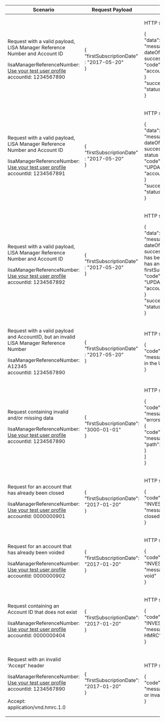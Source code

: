 <table>
    <col width="25%">
    <col width="35%">
    <col width="40%">
    <thead>
        <tr>
            <th>Scenario</th>
            <th>Request Payload</th>
            <th>Response</th>
        </tr>
    </thead>
    <tbody>
        <tr>
            <td><p>Request with a valid payload, LISA Manager Reference Number and Account ID</p><p class ="code--block">lisaManagerReferenceNumber: <a href="https://test-developer.service.hmrc.gov.uk/api-documentation/docs/api/service/lisa-api/1.0#testing-the-api">Use your test user profile</a><br>accountId: 1234567890</p></td>
            <td>
                <p class ="code--block"> {<br>
                                     	  "firstSubscriptionDate" : "2017-05-20"<br>
                                          }
                </p>
            </td>
            <td><p>HTTP status: <code class="code--slim">200 (OK)</code></p>
                <p class ="code--block"> {<br>
                                         "data": {<br>
                                           "message": "LISA account dateOffirstSubscription has been successfully updated",<br>
                                           "code": "UPDATED",<br>
                                           "accountId": "1234567890"<br>
                                         }<br>
                                         "success": true,<br>
                                         "status": 200<br>
                                       }
                </p>
            </td>
        </tr>
        <tr>
            <td><p>Request with a valid payload, LISA Manager Reference Number and Account ID</p><p class ="code--block">lisaManagerReferenceNumber: <a href="https://test-developer.service.hmrc.gov.uk/api-documentation/docs/api/service/lisa-api/1.0#testing-the-api">Use your test user profile</a><br>accountId: 1234567891</p></td>
            <td>
                <p class ="code--block"> {<br>
                                     	  "firstSubscriptionDate" : "2017-05-20"<br>
                                          }
                </p>
            </td>
            <td><p>HTTP status: <code class="code--slim">200 (OK)</code></p>
                <p class ="code--block"> {<br>
                                         "data": {<br>
                                           "message": "LISA account dateOffirstSubscription has been successfully updated and the account status has been changed to Open",<br>
                                           "code": "UPDATED_AND_ACCOUNT_OPENED",<br>
                                           "accountId": "1234567891"<br>
                                         }<br>
                                         "success": true,<br>
                                         "status": 200<br>
                                       }
                </p>
            </td>
        </tr> 
        <tr>
            <td><p>Request with a valid payload, LISA Manager Reference Number and Account ID</p><p class ="code--block">lisaManagerReferenceNumber: <a href="https://test-developer.service.hmrc.gov.uk/api-documentation/docs/api/service/lisa-api/1.0#testing-the-api">Use your test user profile</a><br>accountId: 1234567892</p></td>
            <td>
                <p class ="code--block"> {<br>
                                     	  "firstSubscriptionDate" : "2017-05-20"<br>
                                          }
                </p>
            </td>
            <td><p>HTTP status: <code class="code--slim">200 (OK)</code></p>
                <p class ="code--block"> {<br>
                                         "data": {<br>
                                           "message": "LISA account dateOffirstSubscription has been successfully updated. The account status has been changed to 'Void' as the Investor has another account with a more recent firstSubscriptionDate",<br>
                                           "code": "UPDATED_AND_ACCOUNT_VOIDED",<br>
                                           "accountId": "1234567892"<br>
                                         }<br>
                                         "success": true,<br>
                                         "status": 200<br>
                                       }
                </p>
            </td>
        </tr>                
        <tr>
            <td><p>Request with a valid payload and AccountID, but an invalid LISA Manager Reference Number</p><p class ="code--block">lisaManagerReferenceNumber: A12345<br>accountId: 1234567890</p></td>
            <td>
                <p class ="code--block"> {<br>
                                             "firstSubscriptionDate" : "2017-05-20"<br>
                                }
                </p>
            </td>
            <td><p>HTTP status: <code class="code--slim">400 (Bad Request)</code></p>
                <p class ="code--block"> {<br>
                    "code": "BAD_REQUEST",<br>
                    "message": "lisaManagerReferenceNumber in the URL is in the wrong format"<br>
                  }
                </p>
            </td>
        </tr>
        <tr>
            <td><p>Request containing invalid and/or missing data</p><p class ="code--block">lisaManagerReferenceNumber: <a href="https://test-developer.service.hmrc.gov.uk/api-documentation/docs/api/service/lisa-api/1.0#testing-the-api">Use your test user profile</a><br>accountId: 1234567890</p></td>
            <td>
                <p class ="code--block"> {<br>
                                     	  "firstSubscriptionDate": "3000-01-01"<br>
                                        }
                </p>
            </td>
            <td><p>HTTP status: <code class="code--slim">400 (Bad Request)</code></p>
                <p class ="code--block"> {<br>
                                              "code": "BAD_REQUEST",<br>
                                              "message": "Bad Request",<br>
                                              "errors": [<br>
                                                {<br>
                                                  "code": "INVALID_DATE",<br>
                                                  "message": "Date is invalid",<br>
                                                  "path": "/firstSubscriptionDate"<br>
                                                }<br>
                                              ]<br>
}
                </p>
            </td>
        </tr>
        <tr>
            <td><p>Request for an account that has already been closed</p><p class="code--block">lisaManagerReferenceNumber: <a href="https://test-developer.service.hmrc.gov.uk/api-documentation/docs/api/service/lisa-api/1.0#testing-the-api">Use your test user profile</a><br>accountId: 0000000901</p></td>
            <td>
                <p class ="code--block"> {<br>
                                     	  "firstSubscriptionDate": "2017-01-20"<br>
                                        }
                </p>
            </td>
            <td><p>HTTP status: <code class="code--slim">403 (Forbidden)</code></p>
                <p class ="code--block"> {<br>
                                            "code": "INVESTOR_ACCOUNT_ALREADY_CLOSED",<br>
                                            "message": "The LISA account is already closed"<br>
                                       }
                </p>
            </td>
        </tr>
        <tr>
            <td><p>Request for an account that has already been voided</p><p class="code--block">lisaManagerReferenceNumber: <a href="https://test-developer.service.hmrc.gov.uk/api-documentation/docs/api/service/lisa-api/1.0#testing-the-api">Use your test user profile</a><br>accountId: 0000000902</p></td>
            <td>
                <p class ="code--block"> {<br>
                                          "firstSubscriptionDate": "2017-01-20"<br>
                                        }
                </p>
            </td>
            <td><p>HTTP status: <code class="code--slim">403 (Forbidden)</code></p>
                <p class ="code--block"> {<br>
                                            "code": "INVESTOR_ACCOUNT_ALREADY_VOID",<br>
                                            "message": "The LISA account is already void"<br>
                                       }
                </p>
            </td>
        </tr>
        <tr>
            <td><p>Request containing an Account ID that does not exist</p><p class ="code--block">lisaManagerReferenceNumber: <a href="https://test-developer.service.hmrc.gov.uk/api-documentation/docs/api/service/lisa-api/1.0#testing-the-api">Use your test user profile</a><br>accountId: 0000000404</p></td>
            <td>
                <p class ="code--block"> {<br>
                                     	  "firstSubscriptionDate": "2017-01-20"<br>
                                        }
                </p>
            </td>
            <td><p>HTTP status: <code class="code--slim">404 (Not Found)</code></p>
                <p class ="code--block"> {<br>
                                            "code": "INVESTOR_ACCOUNTID_NOT_FOUND",<br>
                                            "message": "The accountId does not match HMRC’s records."<br>
                                       }
                </p>
            </td>
        </tr>
        <tr>
            <td><p>Request with an invalid 'Accept' header</p><p class ="code--block">lisaManagerReferenceNumber: <a href="https://test-developer.service.hmrc.gov.uk/api-documentation/docs/api/service/lisa-api/1.0#testing-the-api">Use your test user profile</a><br>accountId: 1234567890<br><br>Accept: application/vnd.hmrc.1.0</p></td>
            <td>
                <p class ="code--block"> {<br>
                                          "firstSubscriptionDate": "2017-01-20"<br>
                                        }
                </p>
            </td>
            <td><p>HTTP status: <code class="code--slim">406 (Not Acceptable)</code></p>
                <p class ="code--block"> {<br>
                                            "code": "ACCEPT_HEADER_INVALID",<br>
                                            "message": "The accept header is missing or invalid"<br>
                                       }
                </p>
            </td>
        </tr>
    </tbody>
</table>